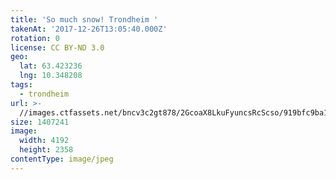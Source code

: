 ```yaml
---
title: 'So much snow! Trondheim '
takenAt: '2017-12-26T13:05:40.000Z'
rotation: 0
license: CC BY-ND 3.0
geo:
  lat: 63.423236
  lng: 10.348208
tags:
  - trondheim
url: >-
  //images.ctfassets.net/bncv3c2gt878/2GcoaX8LkuFyuncsRcScso/919bfc9ba1f61c9108deb443ad2ced12/so-much-snow-trondheim_27533498809_o
size: 1407241
image:
  width: 4192
  height: 2358
contentType: image/jpeg
---
```


